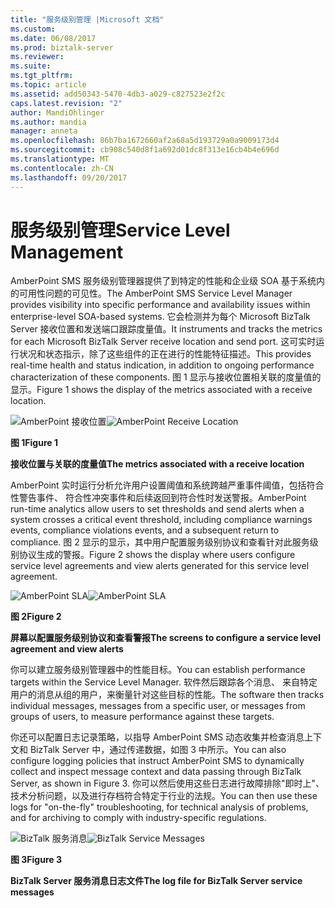```yaml
---
title: "服务级别管理 |Microsoft 文档"
ms.custom: 
ms.date: 06/08/2017
ms.prod: biztalk-server
ms.reviewer: 
ms.suite: 
ms.tgt_pltfrm: 
ms.topic: article
ms.assetid: add50343-5470-4db3-a029-c827523e2f2c
caps.latest.revision: "2"
author: MandiOhlinger
ms.author: mandia
manager: anneta
ms.openlocfilehash: 86b7ba1672660af2a68a5d193729a0a9009173d4
ms.sourcegitcommit: cb908c540d8f1a692d01dc8f313e16cb4b4e696d
ms.translationtype: MT
ms.contentlocale: zh-CN
ms.lasthandoff: 09/20/2017
---
```

# <a name="service-level-management"></a><span data-ttu-id="27e97-102">服务级别管理</span><span class="sxs-lookup"><span data-stu-id="27e97-102">Service Level Management</span></span>
<span data-ttu-id="27e97-103">AmberPoint SMS 服务级别管理器提供了到特定的性能和企业级 SOA 基于系统内的可用性问题的可见性。</span><span class="sxs-lookup"><span data-stu-id="27e97-103">The AmberPoint SMS Service Level Manager provides visibility into specific performance and availability issues within enterprise-level SOA-based systems.</span></span> <span data-ttu-id="27e97-104">它会检测并为每个 Microsoft BizTalk Server 接收位置和发送端口跟踪度量值。</span><span class="sxs-lookup"><span data-stu-id="27e97-104">It instruments and tracks the metrics for each Microsoft BizTalk Server receive location and send port.</span></span> <span data-ttu-id="27e97-105">这可实时运行状况和状态指示，除了这些组件的正在进行的性能特征描述。</span><span class="sxs-lookup"><span data-stu-id="27e97-105">This provides real-time health and status indication, in addition to ongoing performance characterization of these components.</span></span> <span data-ttu-id="27e97-106">图 1 显示与接收位置相关联的度量值的显示。</span><span class="sxs-lookup"><span data-stu-id="27e97-106">Figure 1 shows the display of the metrics associated with a receive location.</span></span>  
  
 <span data-ttu-id="27e97-107">![AmberPoint 接收位置](../esb-toolkit/media/ch9-amberpointreceivelocation.gif "Ch9 AmberPointReceiveLocation")</span><span class="sxs-lookup"><span data-stu-id="27e97-107">![AmberPoint Receive Location](../esb-toolkit/media/ch9-amberpointreceivelocation.gif "Ch9-AmberPointReceiveLocation")</span></span>  
  
 <span data-ttu-id="27e97-108">**图 1**</span><span class="sxs-lookup"><span data-stu-id="27e97-108">**Figure 1**</span></span>  
  
 <span data-ttu-id="27e97-109">**接收位置与关联的度量值**</span><span class="sxs-lookup"><span data-stu-id="27e97-109">**The metrics associated with a receive location**</span></span>  
  
 <span data-ttu-id="27e97-110">AmberPoint 实时运行分析允许用户设置阈值和系统跨越严重事件阈值，包括符合性警告事件、 符合性冲突事件和后续返回到符合性时发送警报。</span><span class="sxs-lookup"><span data-stu-id="27e97-110">AmberPoint run-time analytics allow users to set thresholds and send alerts when a system crosses a critical event threshold, including compliance warnings events, compliance violations events, and a subsequent return to compliance.</span></span> <span data-ttu-id="27e97-111">图 2 显示的显示，其中用户配置服务级别协议和查看针对此服务级别协议生成的警报。</span><span class="sxs-lookup"><span data-stu-id="27e97-111">Figure 2 shows the display where users configure service level agreements and view alerts generated for this service level agreement.</span></span>  
  
 <span data-ttu-id="27e97-112">![AmberPoint SLA](../esb-toolkit/media/ch9-amberpointsla.gif "Ch9 AmberPointSLA")</span><span class="sxs-lookup"><span data-stu-id="27e97-112">![AmberPoint SLA](../esb-toolkit/media/ch9-amberpointsla.gif "Ch9-AmberPointSLA")</span></span>  
  
 <span data-ttu-id="27e97-113">**图 2**</span><span class="sxs-lookup"><span data-stu-id="27e97-113">**Figure 2**</span></span>  
  
 <span data-ttu-id="27e97-114">**屏幕以配置服务级别协议和查看警报**</span><span class="sxs-lookup"><span data-stu-id="27e97-114">**The screens to configure a service level agreement and view alerts**</span></span>  
  
 <span data-ttu-id="27e97-115">你可以建立服务级别管理器中的性能目标。</span><span class="sxs-lookup"><span data-stu-id="27e97-115">You can establish performance targets within the Service Level Manager.</span></span> <span data-ttu-id="27e97-116">软件然后跟踪各个消息、 来自特定用户的消息从组的用户，来衡量针对这些目标的性能。</span><span class="sxs-lookup"><span data-stu-id="27e97-116">The software then tracks individual messages, messages from a specific user, or messages from groups of users, to measure performance against these targets.</span></span>  
  
 <span data-ttu-id="27e97-117">你还可以配置日志记录策略，以指导 AmberPoint SMS 动态收集并检查消息上下文和 BizTalk Server 中，通过传递数据，如图 3 中所示。</span><span class="sxs-lookup"><span data-stu-id="27e97-117">You can also configure logging policies that instruct AmberPoint SMS to dynamically collect and inspect message context and data passing through BizTalk Server, as shown in Figure 3.</span></span> <span data-ttu-id="27e97-118">你可以然后使用这些日志进行故障排除"即时上"、 技术分析问题，以及进行存档符合特定于行业的法规。</span><span class="sxs-lookup"><span data-stu-id="27e97-118">You can then use these logs for "on-the-fly" troubleshooting, for technical analysis of problems, and for archiving to comply with industry-specific regulations.</span></span>  
  
 <span data-ttu-id="27e97-119">![BizTalk 服务消息](../esb-toolkit/media/ch9-biztalkservicemessages.jpg "Ch9 BizTalkServiceMessages")</span><span class="sxs-lookup"><span data-stu-id="27e97-119">![BizTalk Service Messages](../esb-toolkit/media/ch9-biztalkservicemessages.jpg "Ch9-BizTalkServiceMessages")</span></span>  
  
 <span data-ttu-id="27e97-120">**图 3**</span><span class="sxs-lookup"><span data-stu-id="27e97-120">**Figure 3**</span></span>  
  
 <span data-ttu-id="27e97-121">**BizTalk Server 服务消息日志文件**</span><span class="sxs-lookup"><span data-stu-id="27e97-121">**The log file for BizTalk Server service messages**</span></span>